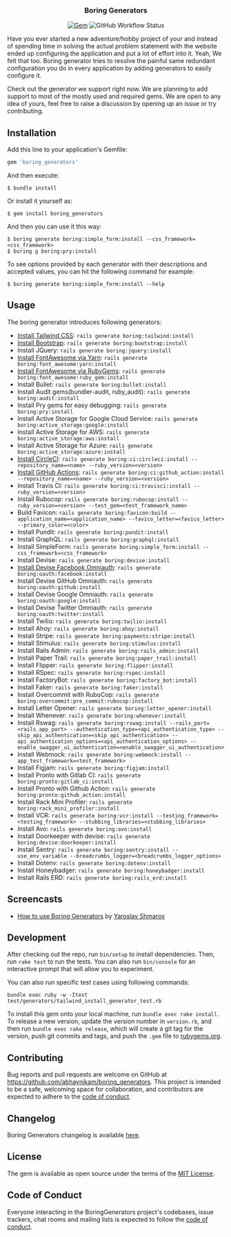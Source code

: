 <h3 align="center">
  Boring Generators
</h3>

<p align="center">
  <a href="https://rubygems.org/gems/boring_generators"><img alt="Gem" src="https://img.shields.io/gem/dt/boring_generators?style=flat-square"></a>
  <img alt="GitHub Workflow Status" src="https://img.shields.io/github/workflow/status/abhaynikam/boring_generators/CI?style=flat-square">
</p>

<p>
  Have you ever started a new adventure/hobby project of your and instead of spending time in solving the actual problem statement with the website ended up configuring the application and put a lot of effort into it. Yeah, We felt that too. Boring generator tries to resolve the painful same redundant configuration you do in every application by adding generators to easily configure it.
</p>

<p>
  Check out the generator we support right now. We are planning to add support to most of the mostly used and required gems. We are open to any idea of yours, feel free to raise a discussion by opening up an issue or try contributing.
</p>


## Installation

Add this line to your application's Gemfile:

```ruby
gem 'boring_generators'
```

And then execute:

    $ bundle install

Or install it yourself as:

    $ gem install boring_generators

And then you can use it this way:

    $ boring generate boring:simple_form:install --css_framework=<css_framework>
    $ boring g boring:pry:install

To see options provided by each generator with their descriptions and accepted values, you can hit the following command for example:

    $ boring generate boring:simple_form:install --help

## Usage

The boring generator introduces following generators:

- [Install Tailwind CSS](https://www.boringgenerators.com/blog/2020-10-18-install-tailwind/): `rails generate boring:tailwind:install`
- [Install Bootstrap](https://www.boringgenerators.com/blog/2020-11-15-install-bootstrap/): `rails generate boring:bootstrap:install`
- Install JQuery: `rails generate boring:jquery:install`
- [Install FontAwesome via Yarn](https://www.boringgenerators.com/blog/2021-02-28-install-fontawesome-yarn/): `rails generate boring:font_awesome:yarn:install`
- [Install FontAwesome via RubyGems](https://www.boringgenerators.com/blog/2021-02-23-install-fontawesome/): `rails generate boring:font_awesome:ruby_gem:install`
- Install Bullet: `rails generate boring:bullet:install`
- Install Audit gems(bundler-audit, ruby_audit): `rails generate boring:audit:install`
- Install Pry gems for easy debugging: `rails generate boring:pry:install`
- Install Active Storage for Google Cloud Service: `rails generate boring:active_storage:google:install`
- Install Active Storage for AWS: `rails generate boring:active_storage:aws:install`
- Install Active Storage for Azure: `rails generate boring:active_storage:azure:install`
- [Install CircleCI](https://www.boringgenerators.com/blog/2021-01-02-configure-circleci/): `rails generate boring:ci:circleci:install --repository_name=<name> --ruby_version=<version>`
- [Install GitHub Actions](https://www.boringgenerators.com/blog/2020-12-17-configure-github-actions/): `rails generate boring:ci:github_action:install --repository_name=<name> --ruby_version=<version>`
- Install Travis CI: `rails generate boring:ci:travisci:install --ruby_version=<version>`
- Install Rubocop: `rails generate boring:rubocop:install --ruby_version=<version> --test_gem=<test_framework_name>`
- Build Favicon: `rails generate boring:favicon:build --application_name=<application_name> --favico_letter=<favico_letter> --primary_color=<color>`
- Install Pundit: `rails generate boring:pundit:install`
- Install GraphQL: `rails generate boring:graphql:install`
- Install SimpleForm: `rails generate boring:simple_form:install --css_framework=<css_framework>`
- Install Devise: `rails generate boring:devise:install`
- [Install Devise Facebook Omniauth](https://www.boringgenerators.com/blog/2021-02-07-install-oauth-facbook/): `rails generate boring:oauth:facebook:install`
- Install Devise GitHub Omniauth: `rails generate boring:oauth:github:install`
- Install Devise Google Omniauth: `rails generate boring:oauth:google:install`
- Install Devise Twitter Omniauth: `rails generate boring:oauth:twitter:install`
- Install Twilio: `rails generate boring:twilio:install`
- Install Ahoy: `rails generate boring:ahoy:install`
- Install Stripe: `rails generate boring:payments:stripe:install`
- Install Stimulus: `rails generate boring:stimulus:install`
- Install Rails Admin: `rails generate boring:rails_admin:install`
- Install Paper Trail: `rails generate boring:paper_trail:install`
- Install Flipper: `rails generate boring:flipper:install`
- Install RSpec: `rails generate boring:rspec:install`
- Install FactoryBot: `rails generate boring:factory_bot:install`
- Install Faker: `rails generate boring:faker:install`
- Install Overcommit with RuboCop: `rails generate boring:overcommit:pre_commit:rubocop:install`
- Install Letter Opener: `rails generate boring:letter_opener:install`
- Install Whenever: `rails generate boring:whenever:install`
- Install Rswag: `rails generate boring:rswag:install --rails_port=<rails_app_port> --authentication_type=<api_authentication_type> --skip_api_authentication=<skip_api_authentication> --api_authentication_options=<api_authentication_options> --enable_swagger_ui_authentication=<enable_swagger_ui_authentication>`
- Install Webmock: `rails generate boring:webmock:install --app_test_framework=<test_framework>`
- Install Figjam: `rails generate boring:figjam:install`
- Install Pronto with Gitlab CI: `rails generate boring:pronto:gitlab_ci:install`
- Install Pronto with Github Action: `rails generate boring:pronto:github_action:install`
- Install Rack Mini Profiler: `rails generate boring:rack_mini_profiler:install`
- Install VCR: `rails generate boring:vcr:install --testing_framework=<testing_framework> --stubbing_libraries=<stubbing_libraries>`
- Install Avo: `rails generate boring:avo:install`
- Install Doorkeeper with devise: `rails generate boring:devise:doorkeeper:install`
- Install Sentry: `rails generate boring:sentry:install --use_env_variable --breadcrumbs_logger=<breadcrumbs_logger_options>`
- Install Dotenv: `rails generate boring:dotenv:install`
- Install Honeybadger: `rails generate boring:honeybadger:install`
- Install Rails ERD: `rails generate boring:rails_erd:install`

## Screencasts

- [How to use Boring Generators](https://www.youtube.com/watch?v=9vaK9nDMbU8) by [Yaroslav Shmarov](https://twitter.com/yarotheslav)

## Development

After checking out the repo, run `bin/setup` to install dependencies. Then, run `rake test` to run the tests. You can also run `bin/console` for an interactive prompt that will allow you to experiment.

You can also run specific test cases using following commands:
```
bundle exec ruby -w -Itest test/generators/tailwind_install_generator_test.rb
```

To install this gem onto your local machine, run `bundle exec rake install`. To release a new version, update the version number in `version.rb`, and then run `bundle exec rake release`, which will create a git tag for the version, push git commits and tags, and push the `.gem` file to [rubygems.org](https://rubygems.org).

## Contributing

Bug reports and pull requests are welcome on GitHub at https://github.com/abhaynikam/boring_generators. This project is intended to be a safe, welcoming space for collaboration, and contributors are expected to adhere to the [code of conduct](https://github.com/abhaynikam/boring_generators/blob/master/CODE_OF_CONDUCT.md).

## Changelog

Boring Generators changelog is available [here](https://github.com/abhaynikam/boring_generators/blob/master/CHANGELOG.md).

## License

The gem is available as open source under the terms of the [MIT License](https://opensource.org/licenses/MIT).

## Code of Conduct

Everyone interacting in the BoringGenerators project's codebases, issue trackers, chat rooms and mailing lists is expected to follow the [code of conduct](https://github.com/abhaynikam/boring_generators/blob/master/CODE_OF_CONDUCT.md).
